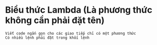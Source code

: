 # Biểu thức Lambda (Là phương thức không cần phải đặt tên)
	Viết code ngắn gọn cho các giao tiếp chỉ có một phương thức
	Có nhiều lệnh phải đặt trong khối lệnh